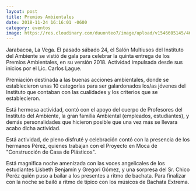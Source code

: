 ```yaml
---
layout: post
title: Premios Ambientales
date: 2018-11-24 16:16:01 -0600
category: eventos
image: https://res.cloudinary.com/duuonteo7/image/upload/v1546605145/46948362_198593981072649_6748846115530997760_n.jpg
---
```

Jarabacoa, La Vega. El pasado sábado 24, el Salón Multiusos del Instituto del Ambiente se vistió de gala para celebrar la quinta entrega de los Premios Ambientales, en su versión 2018. Actividad impulsada desde sus inicios por el Lic. Carlos Lague.

Premiación destinada a las buenas acciones ambientales, donde se establecieron unas 10 categorías para ser galardonados los/as jóvenes del Instituto que contaban con las cualidades y los criterios que se establecieron.

Está hermosa actividad, contó con el apoyo del cuerpo de Profesores del Instituto del Ambiente, la gran familia Ambiental (empleados, estudiantes), y demás personalidades que hicieron posible que una vez más se llevara acabo dicha actividad.

Está actividad, de pleno disfruté y celebración contó con la presencia de los hermanos Pérez, quienes trabajan con el Proyecto en Moca de "Construcción de Casa de Plásticos".

Está magnifica noche amenizada con las voces angelicales de los estudiantes Lisbeth Benjamín y Gregori Gómez, y una sorpresa del Sr. Chico Peréz quién puso a bailar a los presentes a ritmo de bachata. Para finalizar con la noche se bailó a ritmo de típico con los músicos de Bachata Extrema.
